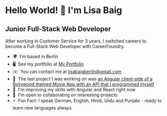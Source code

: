 Hello World! 👋 I'm Lisa Baig
==========================

Junior Full-Stack Web Developer
------------------------

After working in Customer Service for 3 years, I switched careers to become a Full-Stack Web Developer with CareerFoundry.

* 🌍  I'm based in Berlin
* 🖥️  See my portfolio at [My Portfolio](http://leezajee.github.io/portfolio.website/)
* ✉️  You can contact me at [lisabaigberlin@gmail.com](mailto:lisabaigberlin@gmail.com)
* 🚀  The last project I was working on was [an Angular client-side of a Bollywood themed Movie App with an API that I programmed myself](https://leezajee.github.io/bolly-flix-angular-client/welcome)
* 🧠  I'm improving my skills with Angular and React right now
* 🤝  I'm open to collaborating on interesting projects
* ⚡  Fun Fact: I speak German, English, Hindi, Urdu and Punjabi - ready to learn new languages always 
